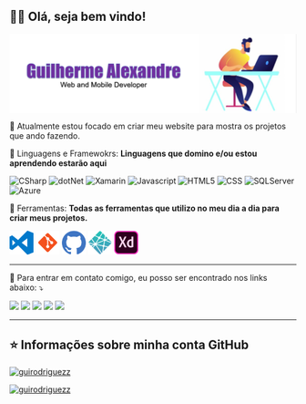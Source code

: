 ## <h2>👨‍💻 Olá, seja bem vindo!</strong></h2>

<img src="https://raw.githubusercontent.com/guirodriguezz/guirodriguezz/main/BannerGuiDev.png" min-width="900px" max-width="900px" width="900px" align="center" alt="Banner Readme Gui">

🔭 Atualmente estou focado em criar meu website para mostra os projetos que ando fazendo.

<p align="left">
  🦄 Linguagens e Framewokrs: <strong>Linguagens que domino e/ou estou aprendendo estarão aqui</strong>
</p>

<p align="left">
  <img src="https://img.shields.io/badge/C%23-239120?style=for-the-badge&logo=c-sharp&logoColor=white" alt="CSharp"/>
  <img src="https://img.shields.io/badge/.NET-5C2D91?style=for-the-badge&logo=.net&logoColor=white" alt="dotNet"/>
  <img src="https://img.shields.io/badge/Xamarin-3498DB?style=for-the-badge&logo=xamarin&logoColor=white" alt="Xamarin"/>
  <img src="https://img.shields.io/badge/JavaScript-F7DF1E?style=for-the-badge&logo=javascript&logoColor=black" alt="Javascript"/>
  <img src="https://img.shields.io/badge/HTML-239120?style=for-the-badge&logo=html5&logoColor=white" alt="HTML5"/>
  <img src="https://img.shields.io/badge/CSS-239120?&style=for-the-badge&logo=css3&logoColor=white" alt="CSS"/>
  <img src="https://img.shields.io/badge/Microsoft_SQL_Server-CC2927?style=for-the-badge&logo=microsoft-sql-server&logoColor=white" alt="SQLServer"/>
  <img src="https://img.shields.io/badge/Microsoft_Azure-0089D6?style=for-the-badge&logo=microsoft-azure&logoColor=white" alt="Azure"/>
</p>

<p align="left">
  💼 Ferramentas: <strong>Todas as ferramentas que utilizo no meu dia a dia para criar meus projetos.</strong>
</p>

<p align="left">
  <img height="42" src="https://raw.githubusercontent.com/guirodriguezz/guirodriguezz/main/IconsSkillsTool/visual-studio-code.png" alt="VSCode"/>
  <img height="42" src="https://raw.githubusercontent.com/guirodriguezz/guirodriguezz/main/IconsSkillsTool/git.png" alt="Git"/>
  <img height="42" src="https://raw.githubusercontent.com/guirodriguezz/guirodriguezz/main/IconsSkillsTool/githubb.png" alt="Github"/>
  <img height="42" src="https://raw.githubusercontent.com/guirodriguezz/guirodriguezz/main/IconsSkillsTool/netlify.png" alt="Netlify"/>
  <img height="42" src="https://raw.githubusercontent.com/guirodriguezz/guirodriguezz/main/IconsSkillsTool/adobe-xd.png" alt="AdobeXD"/>
</p>

----

<p align="left">
  💬 Para entrar em contato comigo, eu posso ser encontrado nos links abaixo: ⤵️
</p>

<p align="left">
   <a href="mailto:gui.rodrigues@msn.com" target="_blank" alt="Outlook">
  <img src="https://img.shields.io/badge/Microsoft_Outlook-0078D4?style=for-the-badge&logo=microsoft-outlook&logoColor=white"/></a>
  
  <a href="https://www.linkedin.com/in/guialexandre/" target="_blank" alt="Linkedin">
  <img src="https://img.shields.io/badge/LinkedIn-0077B5?style=for-the-badge&logo=linkedin&logoColor=white"/></a>

  <a href="https://api.whatsapp.com/send?phone=5511943360806&text=Olá,%20Guilherme.%20Encontrei%20seu%20Github." target="_blank" alt="WhatsApp">
  <img src="https://img.shields.io/badge/WhatsApp-25D366?style=for-the-badge&logo=whatsapp&logoColor=white" /></a>

  <a href="https://www.facebook.com/GuilhermeRT" target="_blank" alt="Facebook">
  <img src="https://img.shields.io/badge/Facebook-1877F2?style=for-the-badge&logo=facebook&logoColor=white"/></a>

  <a href="https://www.instagram.com/guilherme2408/" target="_blank" alt="Instagram">
  <img src="https://img.shields.io/badge/Instagram-E4405F?style=for-the-badge&logo=instagram&logoColor=white"/></a>
</p>  

----

## ⭐ Informações sobre minha conta GitHub
[![guirodriguezz](https://github-readme-stats.vercel.app/api?username=guirodriguezz&theme=tokyonight)](https://github.com/guirodriguezz/)

[![guirodriguezz](https://github-readme-stats.vercel.app/api/top-langs/?username=guirodriguezz&hide=html&layout=compact&theme=tokyonight)](https://github.com/guirodriguezz/)
